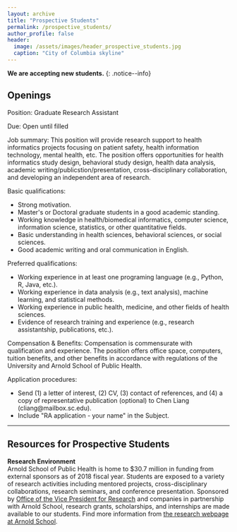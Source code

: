 ```yaml
---
layout: archive
title: "Prospective Students"
permalink: /prospective_students/
author_profile: false
header:
  image: /assets/images/header_prospective_students.jpg
  caption: "City of Columbia skyline"
---
```


**We are accepting new students.**
{: .notice--info}

## Openings

Position: Graduate Research Assistant<br/>

Due: Open until filled<br/>

Job summary: This position will provide research support to health informatics projects focusing on patient safety, health information technology, mental health, etc. The position offers opportunities for health informatics study design, behavioral study design, health data analysis, academic writing/publicstion/presentation, cross-disciplinary collaboration, and developing an independent area of research.<br/>

Basic qualifications:
- Strong motivation.
- Master's or Doctoral graduate students in a good academic standing. 
- Working knowledge in health/biomedical informatics, computer science, information science, statistics, or other quantitative fields.
- Basic understanding in health sciences, behavioral sciences, or social sciences.
- Good academic writing and oral communication in English.

Preferred qualifications: 
- Working experience in at least one programing language (e.g., Python, R, Java, etc.).
- Working experience in data analysis (e.g., text analysis), machine learning, and statistical methods.
- Working experience in public health, medicine, and other fields of health sciences.
- Evidence of research training and experience (e.g., research assistantship, publications, etc.).

Compensation & Benefits: Compensation is commensurate with qualification and experience. The position offers office space, computers, tuition benefits, and other benefits in accordance with regulations of the University and Arnold School of Public Health.

Application procedures:
- Send (1) a letter of interest, (2) CV, (3) contact of references, and (4) a copy of representative publication (optional) to Chen Liang (&#99;&#108;&#105;&#97;&#110;&#103;&#64;&#109;&#97;&#105;&#108;&#98;&#111;&#120;&#46;&#115;&#99;&#46;&#101;&#100;&#117;).
- Include "RA application - your name" in the Subject.

---
## Resources for Prospective Students

**Research Environment**<br/>
Arnold School of Public Health is home to $30.7 million in funding from external sponsors as of 2018 fiscal year. Students are exposed to a variety of research activities including mentored projects, cross-disciplinary collaborations, research seminars, and conference presentation. Sponsored by [Office of the Vice President for Research](https://sc.edu/about/offices_and_divisions/research/internal_funding_awards/students/) and companies in partnership with Arnold School, research grants, scholarships, and internships are made available to our students. Find more information from [the research webpage at Arnold School](https://www.sc.edu/study/colleges_schools/public_health/research/index.php). 
